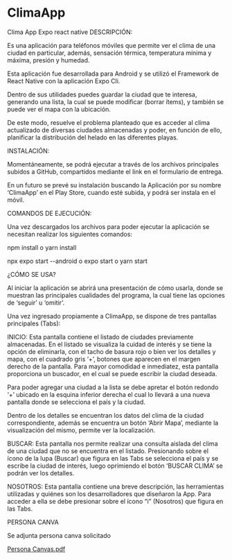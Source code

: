 # ClimaApp
Clima App Expo react native
DESCRIPCIÓN:

Es una aplicación para teléfonos móviles que permite ver el clima de una ciudad en particular, además, sensación térmica, temperatura mínima y máxima, presión y humedad.

Esta aplicación fue desarrollada para Android y se utilizó el Framework de React Native con la aplicación Expo Cli.

Dentro de sus utilidades puedes guardar la ciudad que te interesa, generando una lista, la cual se puede modificar (borrar ítems), y también se puede ver el mapa con la ubicación.
 
De este modo, resuelve el problema planteado que es acceder al clima actualizado de diversas ciudades almacenadas y poder, en función de ello, planificar la distribución del helado en las diferentes playas.


INSTALACIÓN: 
 
Momentáneamente, se podrá ejecutar a través de los archivos principales subidos a GitHub, compartidos mediante el link en el formulario de entrega.

En un futuro se prevé su instalación buscando la Aplicación por su nombre ‘ClimaApp’ en el Play Store, cuando esté subida, y podrá ser instala en el móvil.


COMANDOS DE EJECUCIÓN:

Una vez descargados los archivos para poder ejecutar la aplicación se necesitan realizar los siguientes comandos:

npm install o yarn install

npx expo start --android o expo start o yarn start


¿CÓMO SE USA?

Al iniciar la aplicación se abrirá una presentación de cómo usarla, donde se muestran las principales cualidades del programa, la cual tiene las opciones de ‘seguir’ u ‘omitir’.

Una vez ingresado propiamente a ClimaApp, se dispone de tres pantallas principales (Tabs):

INICIO: Esta pantalla contiene el listado de ciudades previamente almacenadas. En el listado se visualiza la cuidad de interés y se tiene la opción de eliminarla, con el tacho de basura rojo o bien ver los detalles y mapa, con el cuadrado gris ‘+’, botones que aparecen en el margen derecho de la pantalla. Para mayor comodidad e inmediatez, esta pantalla proporciona un buscador, en el cual se puede escribir la ciudad deseada. 

Para poder agregar una ciudad a la lista se debe apretar el botón redondo ‘+’ ubicado en la esquina inferior derecha el cual lo llevará a una nueva pantalla donde se selecciona el país y la ciudad.

Dentro de los detalles se encuentran los datos del clima de la ciudad correspondiente, además se encuentra un botón ‘Abrir Mapa’, mediante la visualización del mismo, permite ver la localización.

BUSCAR: Esta pantalla nos permite realizar una consulta aislada del clima de una ciudad que no se encuentra en el listado. Presionando sobre el ícono de la lupa (Buscar) que figura en las Tabs se selecciona el país y se escribe la ciudad  de interés, luego oprimiendo el botón ‘BUSCAR CLIMA’ se podrán ver los detalles.

NOSOTROS: Esta pantalla contiene una breve descripción, las herramientas utilizadas y quiénes son los desarrolladores que diseñaron la App. Para acceder a ella se debe presionar sobre el ícono “i” (Nosotros) que figura en las Tabs.

PERSONA CANVA

Se adjunta persona canva solicitado

[Persona Canvas.pdf](https://github.com/NicoCartellone/ClimaApp/files/7614339/Persona.Canvas.pdf)

